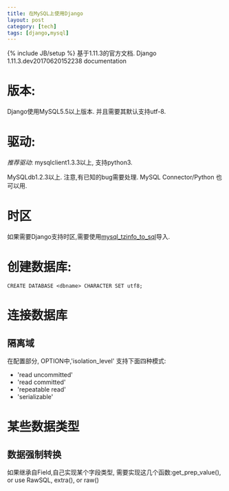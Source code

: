 ```yaml
---
title: 在MySQL上使用Django
layout: post
category: [tech]
tags: [django,mysql]
---
```

{% include JB/setup %}
基于1.11.3的官方文档.
Django 1.11.3.dev20170620152238 documentation

# 版本:
    
Django使用MySQL5.5以上版本. 并且需要其默认支持utf-8.

# 驱动:
    
*推荐驱动*: mysqlclient1.3.3以上, 支持python3.

MySQLdb1.2.3以上. 注意,有已知的bug需要处理.
MySQL Connector/Python 也可以用.

# 时区

如果需要Django支持时区,需要使用[mysql_tzinfo_to_sql](https://dev.mysql.com/doc/refman/en/mysql-tzinfo-to-sql.html)导入.

# 创建数据库:

    CREATE DATABASE <dbname> CHARACTER SET utf8;

# 连接数据库

## 隔离域

在配置部分, OPTION中,'isolation_level' 支持下面四种模式:

+ 'read uncommitted'
+ 'read committed'
+ 'repeatable read'
+ 'serializable'

# 某些数据类型

## 数据强制转换

如果继承自Field,自己实现某个字段类型, 需要实现这几个函数:get_prep_value(), or use RawSQL, extra(), or raw()




